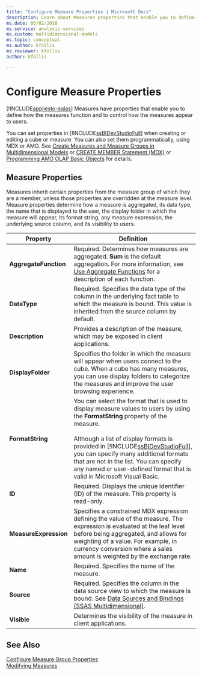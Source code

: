 ```yaml
---
title: "Configure Measure Properties | Microsoft Docs"
description: Learn about Measures properties that enable you to define how the measures function and to control how the measures appear to users.
ms.date: 05/02/2018
ms.service: analysis-services
ms.custom: multidimensional-models
ms.topic: conceptual
ms.author: kfollis
ms.reviewer: kfollis
author: kfollis

---
```

# Configure Measure Properties
[!INCLUDE[appliesto-sqlas](../includes/appliesto-sqlas.md)]
  Measures have properties that enable you to define how the measures function and to control how the measures appear to users.  
  
 You can set properties in [!INCLUDE[ssBIDevStudioFull](../includes/ssbidevstudiofull-md.md)] when creating or editing a cube or measure. You can also set them programmatically, using MDX or AMO. See [Create Measures and Measure Groups in Multidimensional Models](../../analysis-services/multidimensional-models/create-measures-and-measure-groups-in-multidimensional-models.md) or [CREATE MEMBER Statement &#40;MDX&#41;](/sql/mdx/mdx-data-definition-create-member) or [Programming AMO OLAP Basic Objects](../amo/programming-amo-olap-basic-objects.md) for details.  
  
## Measure Properties  
 Measures inherit certain properties from the measure group of which they are a member, unless those properties are overridden at the measure level. Measure properties determine how a measure is aggregated, its data type, the name that is displayed to the user, the display folder in which the measure will appear, its format string, any measure expression, the underlying source column, and its visibility to users.  
  
|Property|Definition|  
|--------------|----------------|  
|**AggregateFunction**|Required. Determines how measures are aggregated. **Sum** is the default aggregation. For more information, see [Use Aggregate Functions](../../analysis-services/multidimensional-models/use-aggregate-functions.md) for a description of each function.|  
|**DataType**|Required. Specifies the data type of the column in the underlying fact table to which the measure is bound. This value is inherited from the source column by default.|  
|**Description**|Provides a description of the measure, which may be exposed in client applications.|  
|**DisplayFolder**|Specifies the folder in which the measure will appear when users connect to the cube. When a cube has many measures, you can use display folders to categorize the measures and improve the user browsing experience.|  
|**FormatString**|You can select the format that is used to display measure values to users by using the **FormatString** property of the measure.<br /><br /> Although a list of display formats is provided in [!INCLUDE[ssBIDevStudioFull](../includes/ssbidevstudiofull-md.md)], you can specify many additional formats that are not in the list. You can specify any named or user-defined format that is valid in Microsoft Visual Basic.|  
|**ID**|Required. Displays the unique identifier (ID) of the measure. This property is read-only.|  
|**MeasureExpression**|Specifies a constrained MDX expression defining the value of the measure. The expression is evaluated at the leaf level before being aggregated, and allows for weighting of a value. For example, in currency conversion where a sales amount is weighted by the exchange rate.|  
|**Name**|Required. Specifies the name of the measure.|  
|**Source**|Required. Specifies the column in the data source view to which the measure is bound. See [Data Sources and Bindings &#40;SSAS Multidimensional&#41;](../../analysis-services/multidimensional-models/data-sources-and-bindings-ssas-multidimensional.md).|  
|**Visible**|Determines the visibility of the measure in client applications.|  
  
## See Also  
 [Configure Measure Group Properties](../../analysis-services/multidimensional-models/configure-measure-group-properties.md)   
 [Modifying Measures](../multidimensional-tutorial/lesson-3-1-modifying-measures.md)  
  
